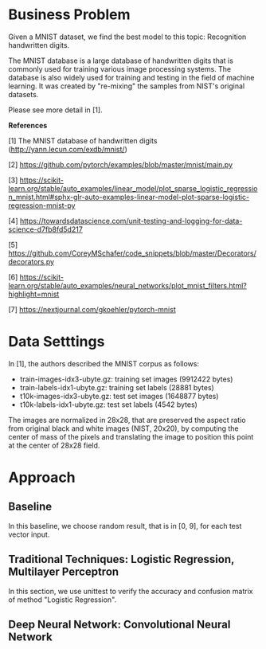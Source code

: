 # Business Problem

Given a MNIST dataset, we find the best model to this topic: Recognition handwritten digits. 

The MNIST database is a large database of handwritten digits that is commonly used for training various image processing systems. The database is also widely used for training and testing in the field of machine learning. It was created by "re-mixing" the samples from NIST's original datasets.

Please see more detail in [1].

**References**

[1] The MNIST database of handwritten digits (http://yann.lecun.com/exdb/mnist/) 

[2] https://github.com/pytorch/examples/blob/master/mnist/main.py

[3] https://scikit-learn.org/stable/auto_examples/linear_model/plot_sparse_logistic_regression_mnist.html#sphx-glr-auto-examples-linear-model-plot-sparse-logistic-regression-mnist-py

[4] https://towardsdatascience.com/unit-testing-and-logging-for-data-science-d7fb8fd5d217

[5] https://github.com/CoreyMSchafer/code_snippets/blob/master/Decorators/decorators.py

[6] https://scikit-learn.org/stable/auto_examples/neural_networks/plot_mnist_filters.html?highlight=mnist

[7] https://nextjournal.com/gkoehler/pytorch-mnist

# Data Setttings

In [1], the authors described the MNIST corpus as follows:

+ train-images-idx3-ubyte.gz:  training set images (9912422 bytes)
+ train-labels-idx1-ubyte.gz:  training set labels (28881 bytes)
+ t10k-images-idx3-ubyte.gz:   test set images (1648877 bytes)
+ t10k-labels-idx1-ubyte.gz:   test set labels (4542 bytes) 

The images are normalized in 28x28, that are preserved the aspect ratio from original black and white images (NIST, 20x20), by computing the center of mass of the pixels and translating the image to position this point at the center of 28x28 field.


# Approach

## Baseline

In this baseline, we choose random result, that is in [0, 9], for each test vector input.

## Traditional Techniques: Logistic Regression, Multilayer Perceptron

In this section, we use unittest to verify the accuracy and confusion matrix of method "Logistic Regression".

## Deep Neural Network: Convolutional Neural Network
